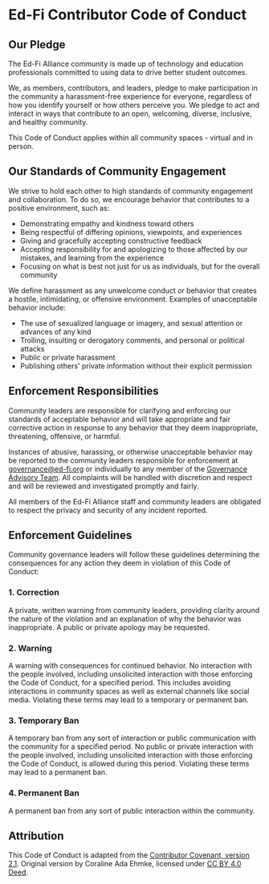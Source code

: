 # Ed-Fi Contributor Code of Conduct

## Our Pledge

The Ed-Fi Alliance community is made up of technology and education
professionals committed to using data to drive better student outcomes.

We, as members, contributors, and leaders, pledge to make participation in the
community a harassment-free experience for everyone, regardless of how you
identify yourself or how others perceive you. We pledge to act and interact in
ways that contribute to an open, welcoming, diverse, inclusive, and healthy
community.

This Code of Conduct applies within all community spaces - virtual and in
person.

## Our Standards of Community Engagement

We strive to hold each other to high standards of community engagement and
collaboration. To do so, we encourage behavior that contributes to a positive
environment, such as:

* Demonstrating empathy and kindness toward others
* Being respectful of differing opinions, viewpoints, and experiences
* Giving and gracefully accepting constructive feedback
* Accepting responsibility for and apologizing to those affected by our
  mistakes, and learning from the experience
* Focusing on what is best not just for us as individuals, but for the overall
  community

We define harassment as any unwelcome conduct or behavior that creates a
hostile, intimidating, or offensive environment. Examples of unacceptable
behavior include:

* The use of sexualized language or imagery, and sexual attention or advances of
  any kind
* Trolling, insulting or derogatory comments, and personal or political attacks
* Public or private harassment
* Publishing others' private information without their explicit permission

## Enforcement Responsibilities

Community leaders are responsible for clarifying and enforcing our standards of
acceptable behavior and will take appropriate and fair corrective action in
response to any behavior that they deem inappropriate, threatening, offensive,
or harmful.

Instances of abusive, harassing, or otherwise unacceptable behavior may be
reported to the community leaders responsible for enforcement at
[governance@ed-fi.org](mailto:governance@ed-fi.org) or individually to any
member of the [Governance Advisory Team](https://www.ed-fi.org/community/). All
complaints will be handled with discretion and respect and will be reviewed and
investigated promptly and fairly.

All members of the Ed-Fi Alliance staff and community leaders are obligated to
respect the privacy and security of  any incident reported.

## Enforcement Guidelines

Community governance leaders will follow these guidelines determining the
consequences for any action they deem in violation of this Code of Conduct:

### 1. Correction

A private, written warning from community leaders, providing clarity around the
nature of the violation and an explanation of why the behavior was
inappropriate. A public or private apology may be requested.

### 2. Warning

A warning with consequences for continued behavior. No interaction with the
people involved, including unsolicited interaction with those enforcing the Code
of Conduct, for a specified period. This includes avoiding interactions in
community spaces as well as external channels like social media. Violating these
terms may lead to a temporary or permanent ban.

### 3. Temporary Ban

A temporary ban from any sort of interaction or public communication with the
community for a specified period. No public or private interaction with the
people involved, including unsolicited interaction with those enforcing the Code
of Conduct, is allowed during this period. Violating these terms may lead to a
permanent ban.

### 4. Permanent Ban

A permanent ban from any sort of public interaction within the community.

## Attribution

This Code of Conduct is adapted from the [Contributor Covenant, version
2.1](https://www.contributor-covenant.org/version/2/1/code_of_conduct.html).
Original version by Coraline Ada Ehmke, licensed under [CC BY 4.0
Deed](https://creativecommons.org/licenses/by/4.0/deed.en).
